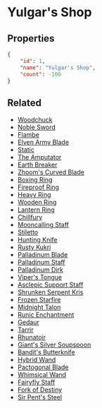 # Yulgar's Shop

<no description available>

## Properties

```json
{
    "id": 1,
    "name": "Yulgar's Shop",
    "count": -100
}
```

## Related

- [Woodchuck](../items/87-woodchuck.md)
- [Noble Sword](../items/16-noble-sword.md)
- [Flambe](../items/55-flambe.md)
- [Elven Army Blade](../items/11-elven-army-blade.md)
- [Static](../items/27-static.md)
- [The Amputator](../items/103-the-amputator.md)
- [Earth Breaker](../items/17-earth-breaker.md)
- [Zhoom's Curved Blade](../items/25-zhoom-s-curved-blade.md)
- [Boxing Ring](../items/126-boxing-ring.md)
- [Fireproof Ring](../items/122-fireproof-ring.md)
- [Heavy Ring](../items/118-heavy-ring.md)
- [Wooden Ring](../items/130-wooden-ring.md)
- [Lantern Ring](../items/112-lantern-ring.md)
- [Chillfury](../items/190-chillfury.md)
- [Mooncalling Staff](../items/191-mooncalling-staff.md)
- [Stiletto](../items/218-stiletto.md)
- [Hunting Knife](../items/219-hunting-knife.md)
- [Rusty Kukri](../items/220-rusty-kukri.md)
- [Palladinum Blade](../items/2342-palladinum-blade.md)
- [Palladinum Staff](../items/2343-palladinum-staff.md)
- [Palladinum Dirk](../items/2344-palladinum-dirk.md)
- [Viper's Tongue](../items/2345-viper-s-tongue.md)
- [Asclepic Support Staff](../items/2346-asclepic-support-staff.md)
- [Shrunken Serpent Kris](../items/2347-shrunken-serpent-kris.md)
- [Frozen Starfire](../items/2348-frozen-starfire.md)
- [Midnight Talon](../items/2349-midnight-talon.md)
- [Runic Enchantment](../items/2350-runic-enchantment.md)
- [Gedaur](../items/2351-gedaur.md)
- [Tarrir](../items/2352-tarrir.md)
- [Rhunatoir](../items/2353-rhunatoir.md)
- [Giant's Silver Soupspoon](../items/2354-giant-s-silver-soupspoon.md)
- [Bandit's Butterknife](../items/2355-bandit-s-butterknife.md)
- [Hybrid Wand](../items/2356-hybrid-wand.md)
- [Pactogonal Blade](../items/2357-pactogonal-blade.md)
- [Whimsical Wand](../items/2358-whimsical-wand.md)
- [Fairyfly Staff](../items/2359-fairyfly-staff.md)
- [Fork of Destiny](../items/2360-fork-of-destiny.md)
- [Sir Pent's Steel](../items/2364-sir-pent-s-steel.md)

